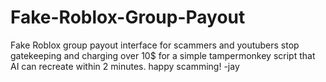 # Fake-Roblox-Group-Payout
Fake Roblox group payout interface for scammers and youtubers
stop gatekeeping and charging over 10$ for a simple tampermonkey script that AI can recreate within 2 minutes. happy scamming! -jay
